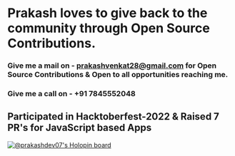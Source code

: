 
# Prakash loves to give back to the community through Open Source Contributions.

### Give me a  mail on - prakashvenkat28@gmail.com for Open Source Contributions & Open to all opportunities reaching me.
### Give me a call on - +91 7845552048

## Participated in Hacktoberfest-2022 & Raised 7 PR's for JavaScript based Apps
[![@prakashdev07's Holopin board](https://holopin.me/prakashdev07)](https://holopin.io/@prakashdev07)

<!--
**Prakash-Ravichandran/Prakash-Ravichandran** is a ✨ _special_ ✨ repository because its `README.md` (this file) appears on your GitHub profile.

Here are some ideas to get you started:

- 🔭 I’m currently working on ...
- 🌱 I’m currently learning ...
- 👯 I’m looking to collaborate on ...
- 🤔 I’m looking for help with ...
- 💬 Ask me about ...
- 📫 How to reach me: ...
- 😄 Pronouns: ...
- ⚡ Fun fact: ...
-->
